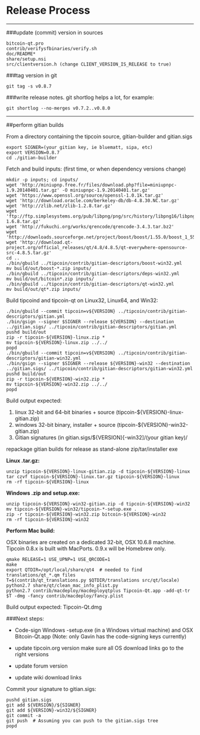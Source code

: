 Release Process
====================

* * *

###update (commit) version in sources


	bitcoin-qt.pro
	contrib/verifysfbinaries/verify.sh
	doc/README*
	share/setup.nsi
	src/clientversion.h (change CLIENT_VERSION_IS_RELEASE to true)

###tag version in git

	git tag -s v0.8.7

###write release notes. git shortlog helps a lot, for example:

	git shortlog --no-merges v0.7.2..v0.8.0

* * *

##perform gitian builds

 From a directory containing the tipcoin source, gitian-builder and gitian.sigs
  
	export SIGNER=(your gitian key, ie bluematt, sipa, etc)
	export VERSION=0.8.7
	cd ./gitian-builder

 Fetch and build inputs: (first time, or when dependency versions change)

	mkdir -p inputs; cd inputs/
	wget 'http://miniupnp.free.fr/files/download.php?file=miniupnpc-1.9.20140401.tar.gz' -O miniupnpc-1.9.20140401.tar.gz'
	wget 'https://www.openssl.org/source/openssl-1.0.1k.tar.gz'
	wget 'http://download.oracle.com/berkeley-db/db-4.8.30.NC.tar.gz'
	wget 'http://zlib.net/zlib-1.2.8.tar.gz'
	wget 'ftp://ftp.simplesystems.org/pub/libpng/png/src/history/libpng16/libpng-1.6.8.tar.gz'
	wget 'http://fukuchi.org/works/qrencode/qrencode-3.4.3.tar.bz2'
	wget 'http://downloads.sourceforge.net/project/boost/boost/1.55.0/boost_1_55_0.tar.bz2'
	wget 'http://download.qt-project.org/official_releases/qt/4.8/4.8.5/qt-everywhere-opensource-src-4.8.5.tar.gz'
	cd ..
	./bin/gbuild ../tipcoin/contrib/gitian-descriptors/boost-win32.yml
	mv build/out/boost-*.zip inputs/
	./bin/gbuild ../tipcoin/contrib/gitian-descriptors/deps-win32.yml
	mv build/out/bitcoin*.zip inputs/
	./bin/gbuild ../tipcoin/contrib/gitian-descriptors/qt-win32.yml
	mv build/out/qt*.zip inputs/

 Build tipcoind and tipcoin-qt on Linux32, Linux64, and Win32:
  
	./bin/gbuild --commit tipcoin=v${VERSION} ../tipcoin/contrib/gitian-descriptors/gitian.yml
	./bin/gsign --signer $SIGNER --release ${VERSION} --destination ../gitian.sigs/ ../tipcoin/contrib/gitian-descriptors/gitian.yml
	pushd build/out
	zip -r tipcoin-${VERSION}-linux.zip *
	mv tipcoin-${VERSION}-linux.zip ../../
	popd
	./bin/gbuild --commit tipcoin=v${VERSION} ../tipcoin/contrib/gitian-descriptors/gitian-win32.yml
	./bin/gsign --signer $SIGNER --release ${VERSION}-win32 --destination ../gitian.sigs/ ../tipcoin/contrib/gitian-descriptors/gitian-win32.yml
	pushd build/out
	zip -r tipcoin-${VERSION}-win32.zip *
	mv tipcoin-${VERSION}-win32.zip ../../
	popd

  Build output expected:

  1. linux 32-bit and 64-bit binaries + source (tipcoin-${VERSION}-linux-gitian.zip)
  2. windows 32-bit binary, installer + source (tipcoin-${VERSION}-win32-gitian.zip)
  3. Gitian signatures (in gitian.sigs/${VERSION}[-win32]/(your gitian key)/

repackage gitian builds for release as stand-alone zip/tar/installer exe

**Linux .tar.gz:**

	unzip tipcoin-${VERSION}-linux-gitian.zip -d tipcoin-${VERSION}-linux
	tar czvf tipcoin-${VERSION}-linux.tar.gz tipcoin-${VERSION}-linux
	rm -rf tipcoin-${VERSION}-linux

**Windows .zip and setup.exe:**

	unzip tipcoin-${VERSION}-win32-gitian.zip -d tipcoin-${VERSION}-win32
	mv tipcoin-${VERSION}-win32/tipcoin-*-setup.exe .
	zip -r tipcoin-${VERSION}-win32.zip bitcoin-${VERSION}-win32
	rm -rf tipcoin-${VERSION}-win32

**Perform Mac build:**

  OSX binaries are created on a dedicated 32-bit, OSX 10.6.8 machine.
  Tipcoin 0.8.x is built with MacPorts.  0.9.x will be Homebrew only.

	qmake RELEASE=1 USE_UPNP=1 USE_QRCODE=1
	make
	export QTDIR=/opt/local/share/qt4  # needed to find translations/qt_*.qm files
	T=$(contrib/qt_translations.py $QTDIR/translations src/qt/locale)
	python2.7 share/qt/clean_mac_info_plist.py
	python2.7 contrib/macdeploy/macdeployqtplus Tipcoin-Qt.app -add-qt-tr $T -dmg -fancy contrib/macdeploy/fancy.plist

 Build output expected: Tipcoin-Qt.dmg

###Next steps:

* Code-sign Windows -setup.exe (in a Windows virtual machine) and
  OSX Bitcoin-Qt.app (Note: only Gavin has the code-signing keys currently)

* update tipcoin.org version
  make sure all OS download links go to the right versions

* update forum version

* update wiki download links

Commit your signature to gitian.sigs:

	pushd gitian.sigs
	git add ${VERSION}/${SIGNER}
	git add ${VERSION}-win32/${SIGNER}
	git commit -a
	git push  # Assuming you can push to the gitian.sigs tree
	popd

